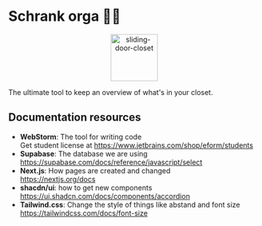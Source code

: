 # Schrank orga 🐸🐸
<p align="center">
<img width="94" height="94" src="https://img.icons8.com/3d-fluency/188/sliding-door-closet.png" alt="sliding-door-closet" style="align:center"/>
</p>
The ultimate tool to keep an overview of what's in your closet.

## Documentation resources

 - **WebStorm**: The tool for writing code   
   Get student license at https://www.jetbrains.com/shop/eform/students
 - **Supabase**: The database we are using   
   https://supabase.com/docs/reference/javascript/select
 - **Next.js**: How pages are created and changed   
   https://nextjs.org/docs
 - **shacdn/ui**: how to get new components   
   https://ui.shadcn.com/docs/components/accordion
 - **Tailwind.css**: Change the style of things like abstand and font size   
   https://tailwindcss.com/docs/font-size